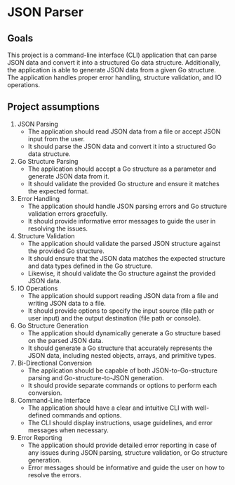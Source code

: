 # JSON Parser

## Goals

This project is a command-line interface (CLI) application that can parse JSON data and convert it into a structured Go data structure. Additionally, the application is able to generate JSON data from a given Go structure. The application handles proper error handling, structure validation, and IO operations.

## Project assumptions

1. JSON Parsing
    - The application should read JSON data from a file or accept JSON input from the user.
    - It should parse the JSON data and convert it into a structured Go data structure.
2. Go Structure Parsing
    - The application should accept a Go structure as a parameter and generate JSON data from it.
    - It should validate the provided Go structure and ensure it matches the expected format.
3. Error Handling
    - The application should handle JSON parsing errors and Go structure validation errors gracefully.
    - It should provide informative error messages to guide the user in resolving the issues.
4. Structure Validation
    - The application should validate the parsed JSON structure against the provided Go structure.
    - It should ensure that the JSON data matches the expected structure and data types defined in the Go structure.
    - Likewise, it should validate the Go structure against the provided JSON data.
5. IO Operations
    - The application should support reading JSON data from a file and writing JSON data to a file.
    - It should provide options to specify the input source (file path or user input) and the output destination (file path or console).
6. Go Structure Generation
    - The application should dynamically generate a Go structure based on the parsed JSON data.
    - It should generate a Go structure that accurately represents the JSON data, including nested objects, arrays, and primitive types.
7. Bi-Directional Conversion
    - The application should be capable of both JSON-to-Go-structure parsing and Go-structure-to-JSON generation.
    - It should provide separate commands or options to perform each conversion.
8. Command-Line Interface
    - The application should have a clear and intuitive CLI with well-defined commands and options.
    - The CLI should display instructions, usage guidelines, and error messages when necessary.
9. Error Reporting
    - The application should provide detailed error reporting in case of any issues during JSON parsing, structure validation, or Go structure generation.
    - Error messages should be informative and guide the user on how to resolve the errors.
